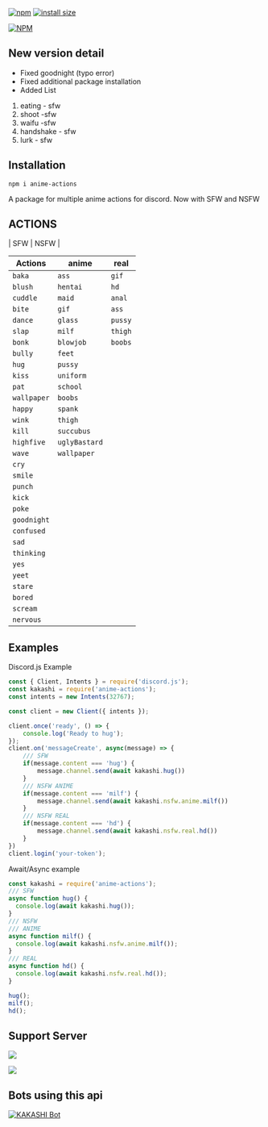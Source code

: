 [![npm](https://img.shields.io/npm/v/anime-actions.svg)](https://www.npmjs.com/package/anime-actions)
[![install size](https://packagephobia.now.sh/badge?p=anime-actions)](https://packagephobia.now.sh/result?p=anime-actions)


[![NPM](https://nodei.co/npm/anime-actions.png?downloads=true&downloadRank=true&stars=true)](https://nodei.co/npm/anime-actions/)

## New version detail
- Fixed goodnight (typo error)
- Fixed additional package installation
- Added List
 1. eating - sfw
 2. shoot -sfw
 3. waifu -sfw
 4. handshake - sfw
 5. lurk - sfw

## Installation
```
npm i anime-actions
```
A package for multiple anime actions for discord.
Now with SFW and NSFW

## ACTIONS

| SFW | NSFW |

| Actions | anime | real |
| --- | --- | --- |
| `baka`     | `ass` | `gif` |
| `blush`    | `hentai` | `hd` |
| `cuddle`   | `maid` | `anal` |
| `bite`     | `gif` | `ass` |
| `dance`    | `glass` | `pussy` |
| `slap`     | `milf` | `thigh` |
| `bonk`     | `blowjob` | `boobs` |
| `bully`    | `feet` |
| `hug`      | `pussy` |
| `kiss`     | `uniform` |
| `pat`      | `school` |
| `wallpaper`| `boobs` |
| `happy`    | `spank` |
| `wink`     | `thigh` |
| `kill`     | `succubus` |
| `highfive` | `uglyBastard` |
| `wave` | `wallpaper` |
| `cry` |
| `smile` |
| `punch` |
| `kick` |
| `poke` |
| `goodnight` |
| `confused` |
| `sad` |
| `thinking` |
| `yes` |
| `yeet` |
| `stare` |
| `bored` |
| `scream` |
| `nervous` |

## Examples

Discord.js Example
```js
const { Client, Intents } = require('discord.js');
const kakashi = require('anime-actions');
const intents = new Intents(32767);

const client = new Client({ intents });

client.once('ready', () => {
	console.log('Ready to hug');
});
client.on('messageCreate', async(message) => {
    /// SFW
    if(message.content === 'hug') {
        message.channel.send(await kakashi.hug())
    }
    /// NSFW ANIME
    if(message.content === 'milf') {
        message.channel.send(await kakashi.nsfw.anime.milf())
    }
    /// NSFW REAL
    if(message.content === 'hd') {
        message.channel.send(await kakashi.nsfw.real.hd())
    }
})
client.login('your-token');
```


Await/Async example
```js
const kakashi = require('anime-actions');
/// SFW
async function hug() {
  console.log(await kakashi.hug());
}
/// NSFW
/// ANIME
async function milf() {
  console.log(await kakashi.nsfw.anime.milf());
}
/// REAL
async function hd() {
  console.log(await kakashi.nsfw.real.hd());
}

hug();
milf();
hd();
```

## Support Server

<a href="https://discord.gg/mTxBX87Bdr"><img src="https://discord.c99.nl/widget/theme-2/614018799212953611.png"/></a>

<a href="https://discord.gg/mTxBX87Bdr"><img src="https://invidget.switchblade.xyz/mTxBX87Bdr"/></a>

## Bots using this api

<a href="https://top.gg/bot/760923630212874251">
    <img src="https://top.gg/api/widget/760923630212874251.svg" alt="KAKASHI Bot" />
</a>

